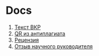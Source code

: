 # Docs

1) [Текст ВКР](ВКР.pdf)
2) [QR из антиплагиата](QR.pdf)
3) [Рецензия](rec.pdf)
4) [Отзыв научного руководителя](review.docx)